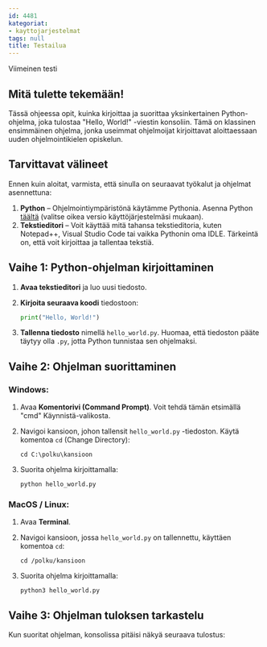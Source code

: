 ```yaml
---
id: 4481
kategoriat:
- kayttojarjestelmat
tags: null
title: Testailua
---
```

Viimeinen testi
## Mitä tulette tekemään!
Tässä ohjeessa opit, kuinka kirjoittaa ja suorittaa yksinkertainen Python-ohjelma, joka tulostaa "Hello, World!" -viestin konsoliin. Tämä on klassinen ensimmäinen ohjelma, jonka useimmat ohjelmoijat kirjoittavat aloittaessaan uuden ohjelmointikielen opiskelun.

## Tarvittavat välineet
Ennen kuin aloitat, varmista, että sinulla on seuraavat työkalut ja ohjelmat asennettuna:

1. **Python** – Ohjelmointiympäristönä käytämme Pythonia. Asenna Python [täältä](https://www.python.org/downloads/) (valitse oikea versio käyttöjärjestelmäsi mukaan).
2. **Tekstieditori** – Voit käyttää mitä tahansa tekstieditoria, kuten Notepad++, Visual Studio Code tai vaikka Pythonin oma IDLE. Tärkeintä on, että voit kirjoittaa ja tallentaa tekstiä.

## Vaihe 1: Python-ohjelman kirjoittaminen

1. **Avaa tekstieditori** ja luo uusi tiedosto.
2. **Kirjoita seuraava koodi** tiedostoon:

    ```python
    print("Hello, World!")
    ```

3. **Tallenna tiedosto** nimellä `hello_world.py`. Huomaa, että tiedoston pääte täytyy olla `.py`, jotta Python tunnistaa sen ohjelmaksi.

## Vaihe 2: Ohjelman suorittaminen

### Windows:
1. Avaa **Komentorivi (Command Prompt)**. Voit tehdä tämän etsimällä "cmd" Käynnistä-valikosta.
2. Navigoi kansioon, johon tallensit `hello_world.py` -tiedoston. Käytä komentoa `cd` (Change Directory):

    ```
    cd C:\polku\kansioon
    ```

3. Suorita ohjelma kirjoittamalla:

    ```
    python hello_world.py
    ```

### MacOS / Linux:
1. Avaa **Terminal**.
2. Navigoi kansioon, jossa `hello_world.py` on tallennettu, käyttäen komentoa `cd`:

    ```
    cd /polku/kansioon
    ```

3. Suorita ohjelma kirjoittamalla:

    ```
    python3 hello_world.py
    ```

## Vaihe 3: Ohjelman tuloksen tarkastelu

Kun suoritat ohjelman, konsolissa pitäisi näkyä seuraava tulostus: